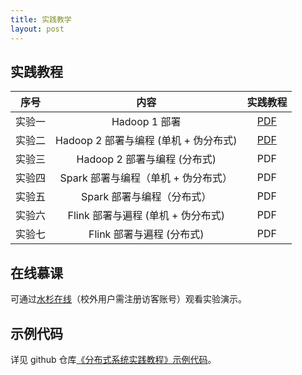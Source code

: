 ```yaml
---
title: 实践教学
layout: post
---
```


## 实践教程

|  序号  |         内容         |                           实践教程                           |
| :----: | :------------------: | :----------------------------------------------------------: |
| 实验一 | Hadoop 1 部署 | [PDF](https://github.com/dasebigdata/dasebigdata.github.io/raw/master/assets/source/lab1.pdf) |
| 实验二 | Hadoop 2 部署与编程 (单机 + 伪分布式) | [PDF](https://github.com/dasebigdata/dasebigdata.github.io/raw/master/assets/source/lab2.pdf) |
| 实验三 | Hadoop 2 部署与编程 (分布式) | PDF |
| 实验四 | Spark 部署与编程（单机 + 伪分布式）| PDF |
| 实验五 | Spark 部署与编程（分布式）| PDF |
| 实验六 | Flink 部署与遍程 (单机 + 伪分布式) | PDF |
| 实验七 | Flink 部署与遍程 (分布式) | PDF |

## 在线慕课

可通过[水杉在线](https://www.shuishan.net.cn/mooc/course/1440496025543553025)（校外用户需注册访客账号）观看实验演示。

## 示例代码

详见 github 仓库[《分布式系统实践教程》示例代码](https://github.com/dasebigdata-ecnu/DistributedComputingSystems_LabCourse_Example)。

